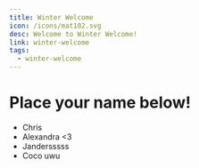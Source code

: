 ```yaml
---
title: Winter Welcome
icon: /icons/mat102.svg
desc: Welcome to Winter Welcome!
link: winter-welcome
tags:
  - winter-welcome
---
```


# Place your name below!
- Chris
- Alexandra <3
- Jandersssss
- Coco uwu
